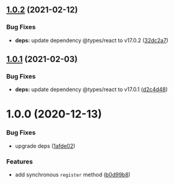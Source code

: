 ## [1.0.2](https://github.com/pmb0/nestjs-tsx-views/compare/v1.0.1...v1.0.2) (2021-02-12)


### Bug Fixes

* **deps:** update dependency @types/react to v17.0.2 ([32dc2a7](https://github.com/pmb0/nestjs-tsx-views/commit/32dc2a761bdf25eed45872919e441fc01d11852a))

## [1.0.1](https://github.com/pmb0/nestjs-tsx-views/compare/v1.0.0...v1.0.1) (2021-02-03)


### Bug Fixes

* **deps:** update dependency @types/react to v17.0.1 ([d2c4d48](https://github.com/pmb0/nestjs-tsx-views/commit/d2c4d4874e2e06898c407d6e40077f50a687da8a))

# 1.0.0 (2020-12-13)


### Bug Fixes

* upgrade deps ([1afde02](https://github.com/pmb0/nestjs-tsx-views/commit/1afde02f8492b191f6644af504d0ae9e542d0734))


### Features

* add synchronous `register` method ([b0d99b8](https://github.com/pmb0/nestjs-tsx-views/commit/b0d99b89bef248b0f107c8292707903878eeeff3))
